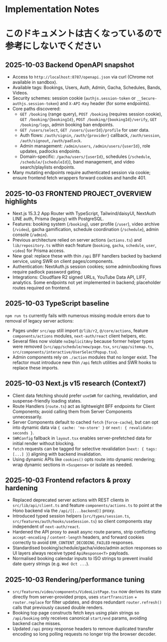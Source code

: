 # Implementation Notes
# このドキュメントは古くなっているので参考にしないでください
## 2025-10-03 Backend OpenAPI snapshot

- Access to `http://localhost:8787/openapi.json` via curl (Chrome not available in sandbox).
- Available tags: Bookings, Users, Auth, Admin, Gacha, Schedules, Bands, Videos.
- Security schemes: session cookie (`authjs.session-token` or `__Secure-authjs.session-token`) and `X-API-Key` header (for some endpoints).
- Core paths discovered:
  - `GET /booking` (range query), `POST /booking` (requires session cookie), `GET /booking/{bookingId}`, `POST /booking/{bookingId}/verify`, `GET /booking/logs`, admin booking ban endpoints.
  - `GET /users/select`, `GET /users/{userId}/profile` for user data.
  - Auth flows: `/auth/signin`, `/auth/{provider}` callback, `/auth/session`, `/auth/signout`, `/auth/padlock`.
  - Admin management: `/admin/users`, `/admin/users/{userId}`, role updates, padlocks endpoints.
  - Domain-specific: `/gacha/users/{userId}`, schedules (`/schedule`, `/schedule/{scheduleId}`), band management, and video search/playlists endpoints.
- Many mutating endpoints require authenticated session via cookie; ensure frontend fetch wrappers forward cookies and handle 401.

## 2025-10-03 FRONTEND PROJECT_OVERVIEW highlights

- Next.js 15.3.2 App Router with TypeScript, Tailwind/daisyUI, NextAuth LINE auth, Prisma (legacy) with PostgreSQL.
- Features: booking system (`/booking`), user profile (`/user`), video archive (`/video`), gacha gamification, schedule coordination (`/schedule`), admin console (`/admin`).
- Previous architecture relied on server actions (`actions.ts`) and `lib/repository.ts` within each feature (`booking`, `gacha`, `schedule`, `user`, `video`) for Prisma access.
- New goal: replace these with thin `/api` BFF handlers backed by backend service, using SWR on client pages/components.
- Authentication: NextAuth.js session cookies; some admin/booking flows require padlock password gating.
- Integrations: Cloudflare R2 signed URLs, YouTube Data API, LIFF, analytics. Some endpoints not yet implemented in backend; placeholder routes required on frontend.

## 2025-10-03 TypeScript baseline

`npm run ts` currently fails with numerous missing module errors due to removal of legacy server actions:

- Pages under `src/app` still import `@/lib/r2`, `@/core/actions`, feature `components/actions` modules, `next-auth/react` client helpers, etc.
- Several files now violate `noImplicitAny` because former helper types were removed (`src/app/schedule/new/page.tsx`, `src/app/sitemap.ts`, `src/components/interactive/UserSelectPopup.tsx`).
- Admin components rely on `./action` modules that no longer exist.
  The refactor must introduce new thin `/api` fetch utilities and SWR hooks to replace these imports.

## 2025-10-03 Next.js v15 research (Context7)

- Client data fetching should prefer `useSWR` for caching, revalidation, and suspense-friendly loading states.
- Route Handlers (`route.ts`) act as lightweight BFF endpoints for Client Components; avoid calling them from Server Components unnecessarily.
- Server Components default to cached `fetch` (`force-cache`), but can opt into dynamic data via `{ cache: 'no-store' }` or `next: { revalidate: seconds }`.
- `SWRConfig` fallback in `layout.tsx` enables server-prefetched data for initial render without blocking.
- `fetch` requests can be tagged for selective revalidation (`next: { tags: [...] }`) aligning with backend invalidation.
- Using dynamic APIs like `cookies()` opts route into dynamic rendering; wrap dynamic sections in `<Suspense>` or isolate as needed.

## 2025-10-03 Frontend refactors & proxy hardening

- Replaced deprecated server actions with REST clients in `src/lib/api/client.ts` and feature `components/actions.ts` to point at the Hono backend via the `/api/[[...backend]]` proxy.
- Introduced typed session helpers (`src/types/session.ts`, `src/features/auth/hooks/useSession.ts`) so client components stay independent of `next-auth/react`.
- Hardened the API proxy to await async route params, strip conflicting `accept-encoding` / `content-length` headers, and forward cookies correctly to avoid `ERR_CONTENT_DECODING_FAILED` responses.
- Standardised booking/schedule/gacha/video/admin action responses so UI layers always receive typed `ApiResponse<T>` payloads.
- Normalised booking calendar inputs to ISO strings to prevent invalid date query strings (e.g. `Wed Oct ...`).

## 2025-10-03 Rendering/performance tuning

- `src/features/video/components/VideoListPage.tsx` now derives its state directly from server-provided props, uses `startTransition` + `router.replace` for filter updates, and drops redundant `router.refresh()` calls that previously caused double renders.
- Booking top page constructs fetch keys using plain strings so `/api/booking` only receives canonical `start/end` params, avoiding backend cache misses.
- Updated `/api` proxy response headers to remove duplicated transfer encoding so long polling requests no longer trip the browser decoder.
